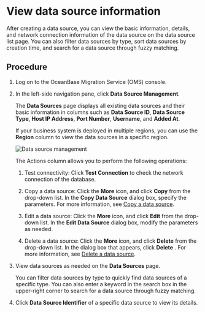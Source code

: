 # View data source information

After creating a data source, you can view the basic information, details, and network connection information of the data source on the data source list page. You can also filter data sources by type, sort data sources by creation time, and search for a data source through fuzzy matching.

## Procedure

1. Log on to the OceanBase Migration Service (OMS) console.

2. In the left-side navigation pane, click **Data Source Management**.

   The **Data Sources** page displays all existing data sources and their basic information in columns such as **Data Source ID**, **Data Source Type**, **Host IP Address**, **Port Number**, **Username**, and **Added At**.

   If your business system is deployed in multiple regions, you can use the **Region** column to view the data sources in a specific region.

   ![Data source management](https://help-static-aliyun-doc.aliyuncs.com/assets/img/en-US/7574229461/p312610.png)

   The Actions column allows you to perform the following operations:
   1. Test connectivity: Click **Test Connection** to check the network connection of the database.

   2. Copy a data source: Click the **More** icon, and click **Copy** from the drop-down list. In the **Copy Data Source** dialog box, specify the parameters. For more information, see [Copy a data source](../1.create-a-data-source/1.create-an-oceanbase-data-source/1.create-oceanbase-database-physical-tables-as-a-data-source.md).

   3. Edit a data source: Click the **More** icon, and click **Edit** from the drop-down list. In the **Edit Data Source** dialog box, modify the parameters as needed.

   4. Delete a data source: Click the **More** icon, and click **Delete** from the drop-down list. In the dialog box that appears, click **Delete** . For more information, see [Delete a data source](../2.manage-data-sources/5.delete-a-data-source.md).

3. View data sources as needed on the **Data Sources** page.

   You can filter data sources by type to quickly find data sources of a specific type. You can also enter a keyword in the search box in the upper-right corner to search for a data source through fuzzy matching.

4. Click **Data Source Identifier** of a specific data source to view its details.
